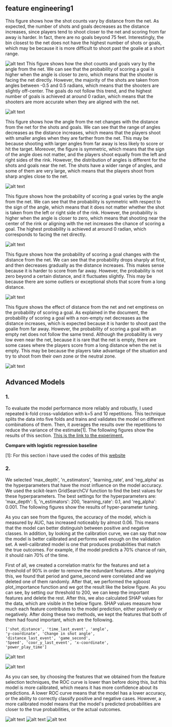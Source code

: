 ## feature engineering1 

This figure shows how the shot counts vary by distance from the net. As expected, the number of shots and goals decreases as the distance increases, since players tend to shoot closer to the net and scoring from far away is harder. In fact, there are no goals beyond 75 feet. Interestingly, the bin closest to the net does not have the highest number of shots or goals, which may be because it is more difficult to shoot past the goalie at a short range.

![alt text](../images/feature_engineering1/distance.png)
This figure shows how the shot counts and goals vary by the angle from the net. We can see that the probability of scoring a goal is higher when the angle is closer to zero, which means that the shooter is facing the net directly. However, the majority of the shots are taken from angles between -0.5 and 0.5 radians, which means that the shooters are slightly off-center. The goals do not follow this trend, and the highest number of goals is achieved at around 0 radian, which means that the shooters are more accurate when they are aligned with the net.

![alt text](../images/feature_engineering1/angle.png)

This figure shows how the angle from the net changes with the distance from the net for the shots and goals. We can see that the range of angles decreases as the distance increases, which means that the players shoot with smaller angles when they are farther from the net. This may be because shooting with larger angles from far away is less likely to score or hit the target. Moreover, the figure is symmetric, which means that the sign of the angle does not matter, and the players shoot equally from the left and right sides of the rink. However, the distribution of angles is different for the shots and goals near the net. The shots have a wider range of angles, and some of them are very large, which means that the players shoot from sharp angles close to the net. 

![alt text](../images/feature_engineering1/angle_distance.png)

This figure shows how the probability of scoring a goal varies by the angle from the net. We can see that the probability is symmetric with respect to the sign of the angle, which means that it does not matter whether the shot is taken from the left or right side of the rink. However, the probability is higher when the angle is closer to zero, which means that shooting near the center of the rink or aligning with the net increases the chance of scoring a goal. The highest probability is achieved at around 0 radian, which corresponds to facing the net directly.

![alt text](../images/feature_engineering1/goal_rate_angle.png)

This figure shows how the probability of scoring a goal changes with the distance from the net. We can see that the probability drops sharply at first, and then decreases gradually as the distance increases. This makes sense because it is harder to score from far away. However, the probability is not zero beyond a certain distance, and it fluctuates slightly. This may be because there are some outliers or exceptional shots that score from a long distance.

![alt text](../images/feature_engineering1/goal_rate_distance.png)

This figure shows the effect of distance from the net and net emptiness on the probability of scoring a goal. As explained in the document, the probability of scoring a goal with a non-empty net decreases as the distance increases, which is expected because it is harder to shoot past the goalie from far away. However, the probability of scoring a goal with an empty net does not follow the same trend. Although the probability is very low even near the net, because it is rare that the net is empty, there are some cases where the players score from a long distance when the net is empty. This may be because the players take advantage of the situation and try to shoot from their own zone or the neutral zone.

![alt text](../images/feature_engineering1/empty_net.png)

## Advanced Models
### 1.

To evaluate the model performance more reliably and robustly, I used repeated k-fold cross-validation with k=5 and 10 repetitions. This technique splits the data into five folds and trains and validates the model on different combinations of them. Then, it averages the results over the repetitions to reduce the variance of the estimate[1]. The following figures show the results of this section.
[This is the link to the experiment.](https://www.comet.com/ift6758-b09-project/ift6758-project-milestone2/bd6de33ca21d428da3dfbad5d8a45538)



**Compare with logistic regression baseline**


[1]: For this section i have used the codes of this [website](https://towardsdatascience.com/pooled-roc-with-xgboost-and-plotly-553a8169680c#:~:text=To%20get%20a%20ROC%20curve,validation%20and%20got%20500%20results.)

### 2.
We selected 'max_depth', 'n_estimators', 'learning_rate', and 'reg_alpha' as the hyperparameters that have the most influence on the model accuracy. We used the scikit-learn GridSearchCV function to find the best values for these hyperparameters. The best settings for the hyperparameters are: 'max_depth': 5, 'n_estimators': 200, 'learning_rate': 0.1, and 'reg_alpha': 0.001. The following figures show the results of hyper-parameter tuning.

As you can see from the figures, the accuracy of the model, which is measured by AUC, has increased noticeably by almost 0.06. This means that the model can better distinguish between positive and negative classes. In addition, by looking at the calibration curve, we can say that now the model is better calibrated and performs well enough on the validation set. A well-calibrated model is one that produces probabilities that match the true outcomes. For example, if the model predicts a 70% chance of rain, it should rain 70% of the time.

First of all, we created a correlation matrix for the features and set a threshold of 90% in order to remove the redundant features. After applying this, we found that period and game_second were correlated and we deleted one of them randomly. After that, we performed the xgboost plot_importance function and we got the result like the below figure. As you can see, by setting our threshold to 200, we can keep the important features and delete the rest. After this, we also calculated SHAP values for the data, which are visible in the below figure. SHAP values measure how much each feature contributes to the model prediction, either positively or negatively. After doing these two methods, we kept the features that both of them had found important, which are the following. 
```
['shot_distance', 'time_last_event', 'angle',
'y-coordinate', 'Change in shot angle',
'distance_last_event', 'game_second',
'Speed', 'coor_y_last_event', 'x-coordinate',
'power_play_time']
```

![alt text](../images/xgb/feature_importance.png)

![alt text](../images/xgb/shap_importance.png)


As you can see, by choosing the features that we obtained from the feature selection techniques, the ROC curve is lower than before doing this, but this model is more calibrated, which means it has more confidence about its predictions. A lower ROC curve means that the model has a lower accuracy, or the ability to correctly classify positive and negative cases. However, a more calibrated model means that the model's predicted probabilities are closer to the true probabilities, or the actual outcomes.



![alt text](../images/xgb/roc.png)
![alt text](../images/xgb/goal_rate.png)
![alt text](../images/xgb/cumulative.png)


